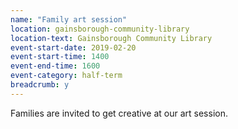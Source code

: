 ```yaml
---
name: "Family art session"
location: gainsborough-community-library
location-text: Gainsborough Community Library
event-start-date: 2019-02-20
event-start-time: 1400
event-end-time: 1600
event-category: half-term
breadcrumb: y
---
```


Families are invited to get creative at our art session.
